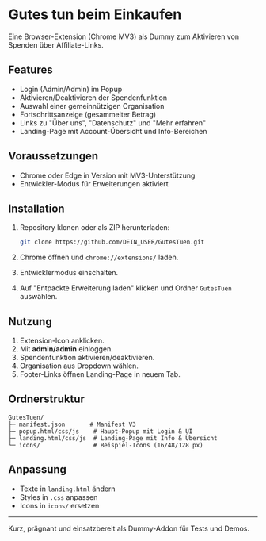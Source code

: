 # Gutes tun beim Einkaufen

Eine Browser-Extension (Chrome MV3) als Dummy zum Aktivieren von Spenden über Affiliate-Links.

## Features

* Login (Admin/Admin) im Popup
* Aktivieren/Deaktivieren der Spendenfunktion
* Auswahl einer gemeinnützigen Organisation
* Fortschrittsanzeige (gesammelter Betrag)
* Links zu "Über uns", "Datenschutz" und "Mehr erfahren"
* Landing-Page mit Account-Übersicht und Info-Bereichen

## Voraussetzungen

* Chrome oder Edge in Version mit MV3-Unterstützung
* Entwickler-Modus für Erweiterungen aktiviert

## Installation

1. Repository klonen oder als ZIP herunterladen:

   ```bash
   git clone https://github.com/DEIN_USER/GutesTuen.git
   ```
2. Chrome öffnen und `chrome://extensions/` laden.
3. Entwicklermodus einschalten.
4. Auf "Entpackte Erweiterung laden" klicken und Ordner `GutesTuen` auswählen.

## Nutzung

1. Extension-Icon anklicken.
2. Mit **admin/admin** einloggen.
3. Spendenfunktion aktivieren/deaktivieren.
4. Organisation aus Dropdown wählen.
5. Footer-Links öffnen Landing-Page in neuem Tab.

## Ordnerstruktur

```
GutesTuen/
├─ manifest.json       # Manifest V3
├─ popup.html/css/js    # Haupt-Popup mit Login & UI
├─ landing.html/css/js  # Landing-Page mit Info & Übersicht
└─ icons/               # Beispiel-Icons (16/48/128 px)
```

## Anpassung

* Texte in `landing.html` ändern
* Styles in `.css` anpassen
* Icons in `icons/` ersetzen

---

Kurz, prägnant und einsatzbereit als Dummy-Addon für Tests und Demos.

